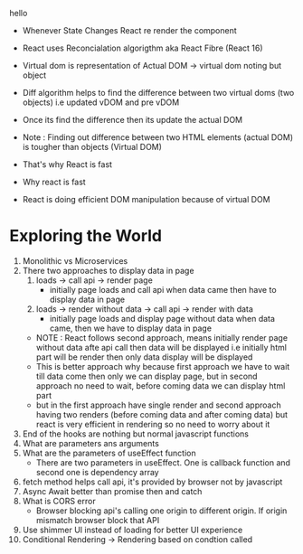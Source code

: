 hello

* Whenever State Changes React re render the component

* React uses Reconcialation algorigthm aka React Fibre (React 16)
* Virtual dom is representation of Actual DOM -> virtual dom noting but object

* Diff algorithm helps to find the difference between two virtual doms (two objects) i.e updated vDOM and pre vDOM
* Once its find the difference then its update the actual DOM
* Note : Finding out difference between two HTML elements (actual DOM) is tougher than objects (Virtual DOM)
* That's why React is fast

* Why react is fast
* React is doing efficient DOM manipulation because of virtual DOM

# Exploring the World

1. Monolithic vs Microservices
2. There two approaches to display data in page
    1. loads -> call api -> render page
        * initially page loads and call api when data came then have to display data in page
    2. loads -> render without data -> call api -> render with data
        * initially page loads and display page without data when data came, then we have to display data in page
    * NOTE : React follows second approach, means initially render page without data afte api call then data will be displayed i.e initially html part will be render then only data display will be displayed
    * This is better approach why because first approach we have to wait till data come then only we can display page, but in second approach no need to wait, before coming data we can display html part
    * but in the first approach have single render and second approach having two renders (before coming data and after coming data) but react is very efficient in rendering so no need to worry about it
3. End of the hooks are nothing but normal javascript functions
4. What are parameters ans arguments
5. What are the parameters of useEffect function
    * There are two parameters in useEffect. One is callback function and second one is dependency array
6. fetch method helps call api, it's provided by browser not by javascript
7. Async Await better than promise then and catch 
8. What is CORS error
    * Browser blocking api's calling one origin to different origin. If origin mismatch browser block that API
9. Use shimmer UI instead of loading for better UI experience
10. Conditional Rendering -> Rendering based on condtion called 